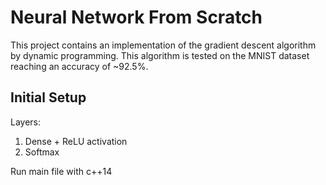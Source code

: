 # Neural Network From Scratch
This project contains an implementation of the gradient descent algorithm by dynamic programming.
This algorithm is tested on the MNIST dataset reaching an accuracy of ~92.5%.

## Initial Setup
Layers:
1. Dense + ReLU activation
2. Softmax

Run main file with c++14
